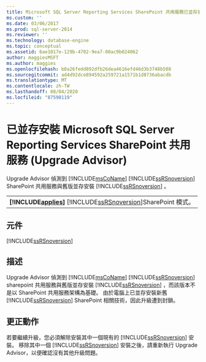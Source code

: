 ```yaml
---
title: Microsoft SQL Server Reporting Services SharePoint 共用服務已並存安裝 (Upgrade Advisor) |Microsoft Docs
ms.custom: ''
ms.date: 03/06/2017
ms.prod: sql-server-2014
ms.reviewer: ''
ms.technology: database-engine
ms.topic: conceptual
ms.assetid: 6ae1017e-129b-4702-9ea7-00ac9b024062
author: maggiesMSFT
ms.author: maggies
ms.openlocfilehash: b8a26fedd892dfb26dea4616efd46d3b3748b508
ms.sourcegitcommit: ad4d92dce894592a259721a1571b1d8736abacdb
ms.translationtype: MT
ms.contentlocale: zh-TW
ms.lasthandoff: 08/04/2020
ms.locfileid: "87598119"
---
```

# <a name="microsoft-sql-server-reporting-services-sharepoint-shared-service-is-installed-side-by-side-upgrade-advisor"></a>已並存安裝 Microsoft SQL Server Reporting Services SharePoint 共用服務 (Upgrade Advisor)
  Upgrade Advisor 偵測到 [!INCLUDE[msCoName](../../includes/msconame-md.md)] [!INCLUDE[ssRSnoversion](../../includes/ssrsnoversion-md.md)] SharePoint 共用服務與舊版並存安裝 [!INCLUDE[ssRSnoversion](../../includes/ssrsnoversion-md.md)] 。  
  
||  
|-|  
|**[!INCLUDE[applies](../../includes/applies-md.md)]**  [!INCLUDE[ssRSnoversion](../../includes/ssrsnoversion-md.md)]SharePoint 模式。|  
  
## <a name="component"></a>元件  
 [!INCLUDE[ssRSnoversion](../../includes/ssrsnoversion-md.md)]  
  
## <a name="description"></a>描述  
 Upgrade Advisor 偵測到 [!INCLUDE[msCoName](../../includes/msconame-md.md)] [!INCLUDE[ssRSnoversion](../../includes/ssrsnoversion-md.md)] sharepoint 共用服務與舊版並存安裝 [!INCLUDE[ssRSnoversion](../../includes/ssrsnoversion-md.md)] ，而該版本不是以 SharePoint 共用服務架構為基礎。 由於電腦上已並存安裝新舊 [!INCLUDE[ssRSnoversion](../../includes/ssrsnoversion-md.md)] SharePoint 相關技術，因此升級遭到封鎖。  
  
## <a name="corrective-action"></a>更正動作  
 若要繼續升級，您必須解除安裝其中一個現有的 [!INCLUDE[ssRSnoversion](../../includes/ssrsnoversion-md.md)] 安裝。 移除其中一個 [!INCLUDE[ssRSnoversion](../../includes/ssrsnoversion-md.md)] 安裝之後，請重新執行 Upgrade Advisor，以便確認沒有其他升級問題。  
  
  
